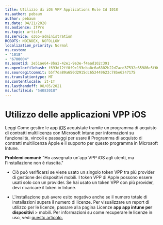 ```yaml
---
title: Utilizzo di iOS VPP Applications Rule Id 1018
ms.author: pebaum
author: pebaum
ms.date: 04/21/2020
ms.audience: ITPro
ms.topic: article
ms.service: o365-administration
ROBOTS: NOINDEX, NOFOLLOW
localization_priority: Normal
ms.custom:
- "1018"
- "6700004"
ms.assetid: 2e51ae64-8ba2-42e1-9e3e-f4aad102c391
ms.openlocfilehash: f693d12ff0f9c193cba0c6a6802b22d7acd37532c65986e5f6613e18c021f06b
ms.sourcegitcommit: b5f7da89a650d2915dc652449623c78be6247175
ms.translationtype: MT
ms.contentlocale: it-IT
ms.lasthandoff: 08/05/2021
ms.locfileid: "54083018"
---
```

# <a name="working-with-ios-vpp-applications"></a>Utilizzo delle applicazioni VPP iOS

Leggi Come gestire le app [iOS](https://docs.microsoft.com/intune/vpp-apps-ios) acquistate tramite un programma di acquisto di contratti multilicenza con Microsoft Intune per informazioni su funzionalità, vincoli e passaggi per usare il Programma di acquisto di contratti multilicenza Apple e il supporto per questo programma in Microsoft Intune.
  
 **Problemi comuni:** "Ho assegnato un'app VPP iOS agli utenti, ma l'installazione non è riuscita."
  
- Ciò può verificarsi se viene usato un singolo token VPP tra più provider di gestione dei dispositivi mobili. I token VPP di Apple possono essere usati solo con un provider. Se hai usato un token VPP con più provider, devi ricaricare il token in Intune.

- L'installazione può avere esito negativo anche se il numero totale di installazioni supera il numero di licenze. Per visualizzare un report di utilizzo per le licenze, passare alla pagina Licenze **app app intune per dispositivi** \>  mobili. Per informazioni su come recuperare le licenze in uso, vedi [questo articolo.](https://docs.microsoft.com/intune/vpp-apps-ios#revoking-app-licenses-and-deleting-tokens)
